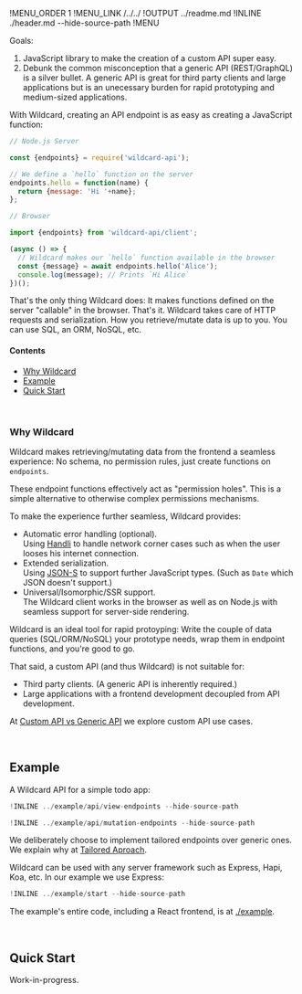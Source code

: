 !MENU_ORDER 1
!MENU_LINK /../../
!OUTPUT ../readme.md
!INLINE ./header.md --hide-source-path
!MENU
&nbsp;

Goals:
 1. JavaScript library to make the creation of a custom API super easy.
 2. Debunk the common misconception that a generic API (REST/GraphQL) is a silver bullet.
    A generic API is great for third party clients and large applications
    but is an unecessary burden for rapid prototyping and medium-sized applications.

With Wildcard,
creating an API endpoint is as easy as creating a JavaScript function:

~~~js
// Node.js Server

const {endpoints} = require('wildcard-api');

// We define a `hello` function on the server
endpoints.hello = function(name) {
  return {message: 'Hi '+name};
};
~~~

~~~js
// Browser

import {endpoints} from 'wildcard-api/client';

(async () => {
  // Wildcard makes our `hello` function available in the browser
  const {message} = await endpoints.hello('Alice');
  console.log(message); // Prints `Hi Alice`
})();
~~~

That's the only thing Wildcard does:
It makes functions defined on the server "callable" in the browser.
That's it.
Wildcard takes care of HTTP requests and serialization.
How you retrieve/mutate data is up to you.
You can use SQL, an ORM, NoSQL, etc.

#### Contents

 - [Why Wildcard](#why-wildcard)
 - [Example](#example)
 - [Quick Start](#getting-started)


<br/>

### Why Wildcard

Wildcard makes
retrieving/mutating data from the frontend a seamless experience:
No schema,
no permission rules,
just create functions on `endpoints`.

These endpoint functions effectively act as "permission holes".
This is a simple alternative to otherwise complex permissions mechanisms.

To make the experience further seamless,
Wildcard provides:
 - Automatic error handling (optional).
   <br/>
   Using [Handli](https://github.com/brillout/handli) to handle network corner cases
   such as when the user looses his internet connection.
 - Extended serialization.
   <br/>
   Using [JSON-S](https://github.com/brillout/json-s) to support further JavaScript types.
   (Such as `Date` which JSON doesn't support.)
 - Universal/Isomorphic/SSR support.
   <br/>
   The Wildcard client works in the browser as well as on Node.js with seamless support for
   server-side rendering.

Wildcard is an ideal tool for rapid protoyping:
Write the couple of data queries (SQL/ORM/NoSQL) your prototype needs,
wrap them in endpoint functions,
and you're good to go.

That said, a custom API (and thus Wildcard) is not suitable for:
 - Third party clients. (A generic API is inherently required.)
 - Large applications with a frontend development decoupled from API development.

At [Custom API vs Generic API](/docs/usage-manual.md#custom-api-vs-generic-api)
we explore custom API use cases.


<br/>

## Example

A Wildcard API for a simple todo app:

~~~js
!INLINE ../example/api/view-endpoints --hide-source-path
~~~
~~~js
!INLINE ../example/api/mutation-endpoints --hide-source-path
~~~

We deliberately choose to implement tailored endpoints over generic ones.
We explain why at
[Tailored Aproach](/docs/usage-manual.md#tailored-approach).

Wildcard can be used with any server framework such as Express, Hapi, Koa, etc.
In our example we use Express:

~~~js
!INLINE ../example/start --hide-source-path
~~~

The example's entire code,
including a React frontend,
is at
[./example](/example/).

<br/>

## Quick Start

Work-in-progress.
